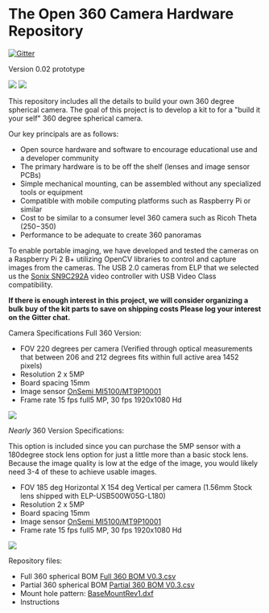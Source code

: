 # The Open 360 Camera Hardware Repository 
[![Gitter](https://badges.gitter.im/Open360cam/360CamHardware.svg)](https://gitter.im/Open360cam/360CamHardware?utm_source=badge&utm_medium=badge&utm_campaign=pr-badge)

Version 0.02 prototype 

![](http://i.imgur.com/UVtXb0tm.jpg?1) ![](http://i.imgur.com/9lv8rzXm.jpg)

This repository includes all the details to build your own 360 degree spherical camera. The goal of this project is to develop a kit to for a "build it your self" 360 degree spherical camera. 

Our key principals are as follows:
* Open source hardware and software to encourage educational use and a developer community
* The primary hardware is to be off the shelf (lenses and image sensor PCBs)
* Simple mechanical mounting, can be assembled without any specialized tools or equipment
* Compatible with mobile computing platforms such as Raspberry Pi or similar
* Cost to be similar to a consumer level 360 camera such as Ricoh Theta ($250-$350)
* Performance to be adequate to create 360 panoramas 

To enable portable imaging, we have developed and tested the cameras on a Raspberry Pi 2 B+ utilizing OpenCV libraries to control and capture images from the cameras. The USB 2.0 cameras from ELP that we selected us the [Sonix SN9C292A](http://www.sonix.com.tw/article-en-995-7860) video controller with USB Video Class compatibility. 

**If there is enough interest in this project, we will consider organizing a bulk buy of the kit parts to save on shipping costs Please log your interest on the Gitter chat.**

Camera Specifications Full 360 Version:

* FOV 220 degrees per camera (Verified through optical measurements that between 206 and 212 degrees fits within full active area 1452 pixels)
* Resolution 2 x 5MP
* Board spacing 15mm
* Image sensor [OnSemi MI5100/MT9P10001](http://www.onsemi.com/pub_link/Collateral/MT9P001-D.PDF)
* Frame rate 15 fps full5 MP, 30 fps 1920x1080 Hd

![](https://docs.google.com/drawings/d/1qfG-w03bYuRvKSpJNDEqPN0JQ_ewQdfzTyqCp624rVs/pub?w=480&h=360)

_Nearly_ 360 Version Specifications:

This option is included since you can purchase the 5MP sensor with a 180degree stock lens option for just a little more than a basic stock lens. Because the image quality is low at the edge of the image, you would likely need 3-4 of these to achieve usable images.

* FOV 185 deg Horizontal X 154 deg Vertical per camera (1.56mm Stock lens shipped with ELP-USB500W05G-L180)
* Resolution 2 x 5MP
* Board spacing 15mm
* Image sensor [OnSemi MI5100/MT9P10001](http://www.onsemi.com/pub_link/Collateral/MT9P001-D.PDF)
* Frame rate 15 fps full5 MP, 30 fps 1920x1080 Hd

![](https://docs.google.com/drawings/d/1Y7bsweQgcvMa-xUnCi001ipqLVIXz2fOsW-fbs8W32I/pub?w=480&h=360)

Repository files:

* Full 360 spherical BOM [Full 360 BOM V0.3.csv](https://github.com/Open360cam/360CamHardware/blob/gh-pages/Full%20360%20BOM%20V0.3.csv)
* Partial 360 spherical BOM [Partial 360 BOM V0.3.csv](https://github.com/Open360cam/360CamHardware/blob/gh-pages/Partial%20360%20BOM%20V0.3.csv) 
* Mount hole pattern: [BaseMountRev1.dxf](https://github.com/Open360cam/360CamHardware/blob/gh-pages/BaseMountRev1.dxf)
* Instructions




